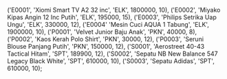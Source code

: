 ('E0001', 'Xiomi Smart TV A2 32 inc', 'ELK', 1800000, 10),
('E0002', 'Miyako Kipas Angin 12 Inc Putih', 'ELK', 195000, 15),
('E0003', 'Philips Setrika Uap Ungu', 'ELK', 330000, 12),
('E0004' 'Mesin Cuci AQUA 1 Tabung', 'ELK', 1900000, 10),
('P0001', 'Velvet Junior Baju Anak', 'PKN', 40000, 8),
('P0002', 'Kaos Kerah Polo Shirt', 'PKN', 30000, 12),
('P0003', 'Seruni Blouse Panjang Putih', 'PKN', 150000, 12),
('S0001', 'Aerostreet 40-43 Tactical Hitam', 'SPT', 189900, 12),
('S0002', 'Sepatu NB New Balance 547 Legacy Black White', 'SPT', 610000, 10),
('S0003', 'Sepatu Adidas', 'SPT', 610000, 10);

